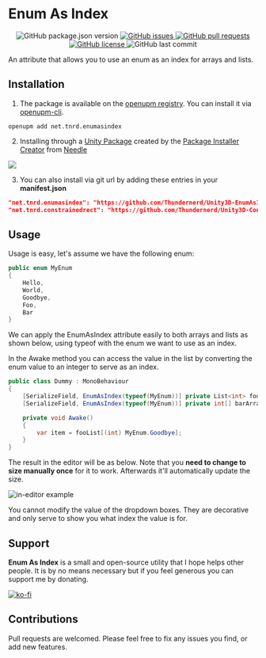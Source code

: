 # Enum As Index

<p align="center">
	<img alt="GitHub package.json version" src ="https://img.shields.io/github/package-json/v/Thundernerd/Unity3D-EnumAsIndex" />
	<a href="https://github.com/Thundernerd/Unity3D-EnumAsIndex/issues">
		<img alt="GitHub issues" src ="https://img.shields.io/github/issues/Thundernerd/Unity3D-EnumAsIndex" />
	</a>
	<a href="https://github.com/Thundernerd/Unity3D-EnumAsIndex/pulls">
		<img alt="GitHub pull requests" src ="https://img.shields.io/github/issues-pr/Thundernerd/Unity3D-EnumAsIndex" />
	</a>
	<a href="https://github.com/Thundernerd/Unity3D-EnumAsIndex/blob/master/LICENSE.md">
		<img alt="GitHub license" src ="https://img.shields.io/github/license/Thundernerd/Unity3D-EnumAsIndex" />
	</a>
	<img alt="GitHub last commit" src ="https://img.shields.io/github/last-commit/Thundernerd/Unity3D-EnumAsIndex" />
</p>

An attribute that allows you to use an enum as an index for arrays and lists.

## Installation
1. The package is available on the [openupm registry](https://openupm.com). You can install it via [openupm-cli](https://github.com/openupm/openupm-cli).
```
openupm add net.tnrd.enumasindex
```
2. Installing through a [Unity Package](http://package-installer.glitch.me/v1/installer/package.openupm.com/net.tnrd.enumasindex?registry=https://package.openupm.com) created by the [Package Installer Creator](https://package-installer.glitch.me) from [Needle](https://needle.tools)

[<img src="https://api-lunacy.icons8.com/api/assets/74506671-1e01-48de-9acf-45e80ac56ecc/Simple Download Button.png"/>](http://package-installer.glitch.me/v1/installer/package.openupm.com/enumasindex?registry=https://package.openupm.com)

3. You can also install via git url by adding these entries in your **manifest.json**
```json
"net.tnrd.enumasindex": "https://github.com/Thundernerd/Unity3D-EnumAsIndex.git",
"net.tnrd.constrainedrect": "https://github.com/Thundernerd/Unity3D-ConstrainedRect.git"
```

## Usage

Usage is easy, let's assume we have the following enum:

```c#
public enum MyEnum
{
    Hello,
    World,
    Goodbye,
    Foo,
    Bar
}
```

We can apply the EnumAsIndex attribute easily to both arrays and lists as shown below, using typeof with the enum we want to use as an index.

In the Awake method you can access the value in the list by converting the enum value to an integer to serve as an index.

```c#
public class Dummy : MonoBehaviour
{
    [SerializeField, EnumAsIndex(typeof(MyEnum))] private List<int> fooList;
    [SerializeField, EnumAsIndex(typeof(MyEnum))] private int[] barArray;

    private void Awake()
    {
        var item = fooList[(int) MyEnum.Goodbye];
    }
}
```

The result in the editor will be as below. Note that you **need to change to size manually once** for it to work. Afterwards it'll automatically update the size.

![in-editor example](./~Documentation/dummy.png)

You cannot modify the value of the dropdown boxes. They are decorative and only serve to show you what index the value is for.

## Support
**Enum As Index** is a small and open-source utility that I hope helps other people. It is by no means necessary but if you feel generous you can support me by donating.

[![ko-fi](https://www.ko-fi.com/img/githubbutton_sm.svg)](https://ko-fi.com/J3J11GEYY)

## Contributions
Pull requests are welcomed. Please feel free to fix any issues you find, or add new features.

